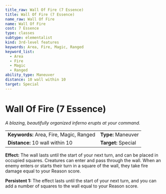 ```yaml
---
title_raw: Wall Of Fire (7 Essence)
title: Wall Of Fire (7 Essence)
name_raw: Wall Of Fire
name: Wall Of Fire
cost: 7 Essence
type: classes
subtype: elementalist
kind: 3rd-level features
keywords: Area, Fire, Magic, Ranged
keyword_list:
  - Area
  - Fire
  - Magic
  - Ranged
ability_type: Maneuver
distance: 10 wall within 10
target: Special
---
```


# Wall Of Fire (7 Essence)

*A blazing, beautifully organized inferno erupts at your command.*

|                                         |                     |
| :-------------------------------------- | :------------------ |
| **Keywords:** Area, Fire, Magic, Ranged | **Type:** Maneuver  |
| **Distance:** 10 wall within 10         | **Target:** Special |

**Effect:** The wall lasts until the start of your next turn, and can be placed in occupied squares. Creatures can enter and pass through the wall. When an enemy enters or starts their turn in a square of the wall, they take fire damage equal to your Reason score.

**Persistent 1:** The effect lasts until the start of your next turn, and you can add a number of squares to the wall equal to your Reason score.
